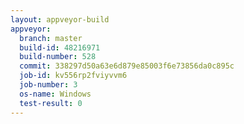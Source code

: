 ```yaml
---
layout: appveyor-build
appveyor:
  branch: master
  build-id: 48216971
  build-number: 528
  commit: 338297d50a63e6d879e85003f6e73856da0c895c
  job-id: kv556rp2fviyvvm6
  job-number: 3
  os-name: Windows
  test-result: 0
---
```

